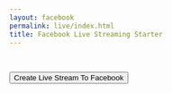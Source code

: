 ```yaml
---
layout: facebook
permalink: live/index.html
title: Facebook Live Streaming Starter
---
```


<p>&nbsp;</p>
<p class="text-center">
<button id="liveButton" class="btn btn-primary">Create Live Stream To Facebook</button>
</p>
<p>&nbsp;</p>
